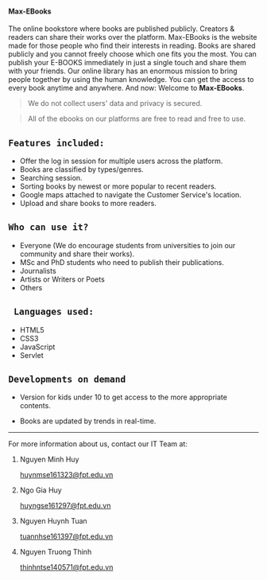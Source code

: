 #### Max-EBooks
The online bookstore where books are published publicly. Creators &amp; readers can share their works over the platform.
Max-EBooks is the website made for those people who find their interests in reading. Books are shared publicly and you cannot  freely choose which one fits you the most. You can publish your E-BOOKS immediately in just a single touch and share them with your friends. Our online library has an enormous mission to bring people together by using the human knowledge. You can get the access to every book anytime and anywhere. And now: Welcome to **Max-EBooks**.

 >We do not collect users' data and privacy is secured. 
 
 >All of the ebooks on our platforms are free to read and free to use.

 `Features included:`
--------------------------------
 * Offer the log in session for multiple users across the platform.
 * Books are classified by types/genres.
 * Searching session.
 * Sorting books by newest or more popular to recent readers.
 * Google maps attached to navigate the Customer Service's location.
 * Upload and share books to more readers.
 
 
 `Who can use it?`
 --------------------------------
 * Everyone (We do encourage students from universities to join our community and share their works).
 * MSc and PhD students who need to publish their publications.
 * Journalists 
 * Artists or Writers or Poets
 * Others

 ` Languages used:`
 --------------------------------
* HTML5
* CSS3
* JavaScript
* Servlet

`Developments on demand`
--------------------------------

* Version for kids under 10 to get access to the more appropriate contents.


* Books are updated by trends in real-time.

*********************************
For more information about us, contact our IT Team at:
1. Nguyen Minh Huy

    huynmse161323@fpt.edu.vn
    
2. Ngo Gia Huy
        
    huyngse161297@fpt.edu.vn
    
3. Nguyen Huynh Tuan
 
    tuannhse161397@fpt.edu.vn
    
4. Nguyen Truong Thinh

    thinhntse140571@fpt.edu.vn
